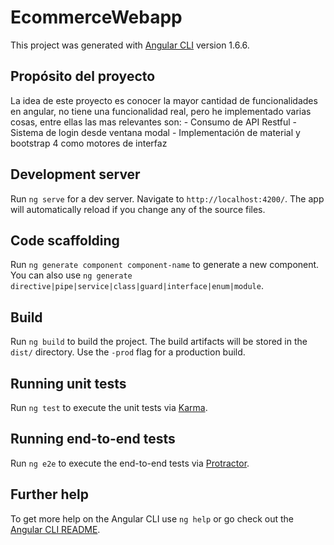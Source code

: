 # EcommerceWebapp

This project was generated with [Angular CLI](https://github.com/angular/angular-cli) version 1.6.6.

## Propósito del proyecto
La idea de este proyecto es conocer la mayor cantidad de funcionalidades en angular, no tiene una funcionalidad real, pero he implementado varias cosas, entre ellas las mas relevantes son:
	- Consumo de API Restful
	- Sistema de login desde ventana modal
	- Implementación de material y bootstrap 4 como motores de interfaz

## Development server

Run `ng serve` for a dev server. Navigate to `http://localhost:4200/`. The app will automatically reload if you change any of the source files.

## Code scaffolding

Run `ng generate component component-name` to generate a new component. You can also use `ng generate directive|pipe|service|class|guard|interface|enum|module`.

## Build

Run `ng build` to build the project. The build artifacts will be stored in the `dist/` directory. Use the `-prod` flag for a production build.

## Running unit tests

Run `ng test` to execute the unit tests via [Karma](https://karma-runner.github.io).

## Running end-to-end tests

Run `ng e2e` to execute the end-to-end tests via [Protractor](http://www.protractortest.org/).

## Further help

To get more help on the Angular CLI use `ng help` or go check out the [Angular CLI README](https://github.com/angular/angular-cli/blob/master/README.md).
